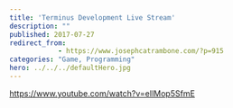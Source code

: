 ```yaml
---
title: 'Terminus Development Live Stream'
description: ""
published: 2017-07-27
redirect_from: 
            - https://www.josephcatrambone.com/?p=915
categories: "Game, Programming"
hero: ../../../defaultHero.jpg
---
```

https://www.youtube.com/watch?v=eIlMop5SfmE
